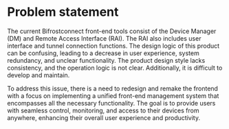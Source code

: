 # Problem statement

The current Bifrostconnect front-end tools consist of the Device Manager (DM) and Remote Access Interface (RAI). The RAI also includes user interface and tunnel connection functions. The design logic of this product can be confusing, leading to a decrease in user experience, system redundancy, and unclear functionality. The product design style lacks consistency, and the operation logic is not clear. Additionally, it is difficult to develop and maintain.

To address this issue, there is a need to redesign and remake the frontend with a focus on implementing a unified front-end management system that encompasses all the necessary functionality. The goal is to provide users with seamless control, monitoring, and access to their devices from anywhere, enhancing their overall user experience and productivity. 

